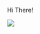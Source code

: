 Hi There!

[![](https://visitcount.itsvg.in/api?id=pinmonyvicheaa&label=Profile%20Views&color=11&icon=0&pretty=false)](https://visitcount.itsvg.in)
